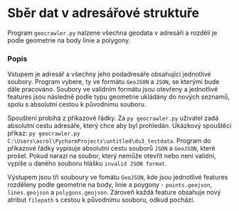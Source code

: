 # Sběr dat v adresářové struktuře 

Program `geocrawler.py` nalzene všechna geodata v adresáři a rozdělí je podle geometrie na body linie a polygony.
### Popis 
Vstupem je adresář a všechny jeho podadresáře obsahující jednotlivé soubory. Program vybere, ty ve formátu `GeoJSON` a `JSON`, se kterými bude dále pracováno. Soubory ve validním formátu jsou otevřeny a jednotlivé features jsou následně podle typu geometrie ukládány do nových seznamů, spolu s absolutní cestou k původnímu souboru. 

Spouštení probíhá z příkazové řádky. Za `py geocrawler.py` uživatel zadá absolutní cestu adresáře, který chce aby byl prohledán. Ukázkový spouštěcí příkaz: `py geocrawler.py C:\Users\asrol\PycharmProjects\untitled\du3_testdata`. Program do příkazové řádky vypisuje absolutní cestu souborů `JSON` a `GeoJSON`, které prošel. Pokud narazí na soubor, který nemůže otevřít nebo není validní, vypíše u daného souboru hlášku `invalid JSON format`.

Výstupem jsou tři souboury ve fomátu `GeoJSON`, kde jsou jednotlivé features rozděleny podle geometrie na body, linie a poygony -  `points.geojson`, `lines.geojson` a `polygons.geojson`. Zároveň každá feature obsahuje nový atribut `filepath` s cestou k původnímu souboru, odkud pochází. 
